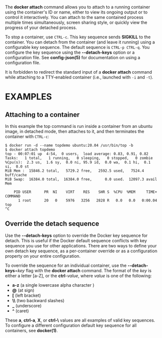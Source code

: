 The **docker attach** command allows you to attach to a running container using
the container's ID or name, either to view its ongoing output or to control it
interactively.  You can attach to the same contained process multiple times
simultaneously, screen sharing style, or quickly view the progress of your
detached process.

To stop a container, use `CTRL-c`. This key sequence sends **SIGKILL** to the
container. You can detach from the container (and leave it running) using a
configurable key sequence. The default sequence is `CTRL-p CTRL-q`. You
configure the key sequence using the **--detach-keys** option or a configuration
file. See **config-json(5)** for documentation on using a configuration file.

It is forbidden to redirect the standard input of a **docker attach** command while
attaching to a TTY-enabled container (i.e., launched with `-i` and `-t`).

# EXAMPLES

## Attaching to a container

In this example the top command is run inside a container from an ubuntu image,
in detached mode, then attaches to it, and then terminates the container
with `CTRL-c`:

    $ docker run -d --name topdemo ubuntu:20.04 /usr/bin/top -b
    $ docker attach topdemo
    top - 00:07:01 up  4:54,  0 users,  load average: 0.83, 0.91, 0.82
    Tasks:   1 total,   1 running,   0 sleeping,   0 stopped,   0 zombie
    %Cpu(s):  2.3 us,  1.6 sy,  0.0 ni, 95.9 id,  0.0 wa,  0.1 hi,  0.1 si,  0.0 st
    MiB Mem :  15846.2 total,   5729.2 free,   2592.5 used,   7524.4 buff/cache
    MiB Swap:  16384.0 total,  16384.0 free,      0.0 used.  12097.3 avail Mem 
    
        PID USER      PR  NI    VIRT    RES    SHR S  %CPU  %MEM     TIME+ COMMAND
          1 root      20   0    5976   3256   2828 R   0.0   0.0   0:00.04 top
    ^C

## Override the detach sequence

Use the **--detach-keys** option to override the Docker key sequence for detach.
This is useful if the Docker default sequence conflicts with key sequence you
use for other applications. There are two ways to define your own detach key
sequence, as a per-container override or as a configuration property on  your
entire configuration.

To override the sequence for an individual container, use the
**--detach-keys**=*key* flag with the **docker attach** command. The format of
the *key* is either a letter [a-Z], or the **ctrl**-*value*, where *value* is one
of the following:

* **a-z** (a single lowercase alpha character )
* **@** (at sign)
* **[** (left bracket)
* **\\\\** (two backward slashes)
* **_** (underscore)
* **^** (caret)

These **a**, **ctrl-a**, **X**, or **ctrl-\\** values are all examples of valid key
sequences. To configure a different configuration default key sequence for all
containers, see **docker(1)**.

